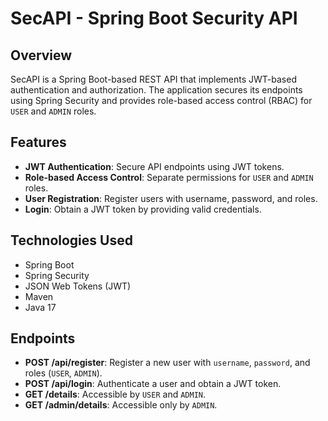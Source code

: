 # SecAPI - Spring Boot Security API

## Overview

SecAPI is a Spring Boot-based REST API that implements JWT-based authentication and authorization. The application secures its endpoints using Spring Security and provides role-based access control (RBAC) for `USER` and `ADMIN` roles.

## Features

- **JWT Authentication**: Secure API endpoints using JWT tokens.
- **Role-based Access Control**: Separate permissions for `USER` and `ADMIN` roles.
- **User Registration**: Register users with username, password, and roles.
- **Login**: Obtain a JWT token by providing valid credentials.

## Technologies Used

- Spring Boot
- Spring Security
- JSON Web Tokens (JWT)
- Maven
- Java 17

## Endpoints

- **POST /api/register**: Register a new user with `username`, `password`, and roles (`USER`, `ADMIN`).
- **POST /api/login**: Authenticate a user and obtain a JWT token.
- **GET /details**: Accessible by `USER` and `ADMIN`.
- **GET /admin/details**: Accessible only by `ADMIN`.